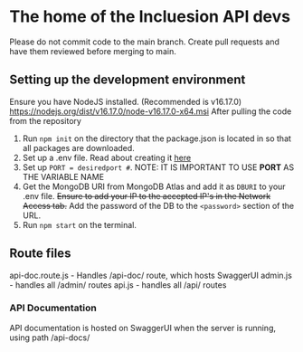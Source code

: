 # The home of the Incluesion API devs

Please do not commit code to the main branch. Create pull requests and have them reviewed before merging to main.

## Setting up the development environment

Ensure you have NodeJS installed. (Recommended is v16.17.0) https://nodejs.org/dist/v16.17.0/node-v16.17.0-x64.msi
After pulling the code from the repository
1. Run ```npm init``` on the directory that the package.json is located in so that all packages are downloaded.
2. Set up a .env file. Read about creating it [here](https://www.codementor.io/@parthibakumarmurugesan/what-is-env-how-to-set-up-and-run-a-env-file-in-node-1pnyxw9yxj) 
3. Set up ```PORT = desiredport #```. NOTE: IT IS IMPORTANT TO USE **PORT** AS THE VARIABLE NAME
4. Get the MongoDB URI from MongoDB Atlas and add it as ```DBURI``` to your .env file. ~~Ensure to add your IP to the accepted IP's in the Network Access tab.~~ Add the password of the DB to the ```<password>``` section of the URL.
5. Run ```npm start``` on the terminal.


## Route files

api-doc.route.js - Handles /api-doc/ route, which hosts SwaggerUI
admin.js - handles all /admin/ routes
api.js - handles all /api/ routes

### API Documentation
API documentation is hosted on SwaggerUI when the server is running, using path /api-docs/
